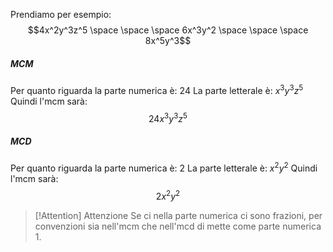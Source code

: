 Prendiamo per esempio:
$$4x^2y^3z^5 \space \space \space 6x^3y^2 \space \space \space 8x^5y^3$$

##### MCM

Per quanto riguarda la parte numerica è: $24$
La parte letterale è: $x^3y^3z^5$
Quindi l'mcm sarà: 
$$24x^3y^3z^5$$

##### MCD
Per quanto riguarda la parte numerica è: $2$
La parte letterale è: $x^2y^2$
Quindi l'mcm sarà: 
$$2x^2y^2$$

>[!Attention] Attenzione 
Se ci nella parte numerica ci sono frazioni, per convenzioni sia nell'mcm che nell'mcd di mette come parte numerica $1$.
